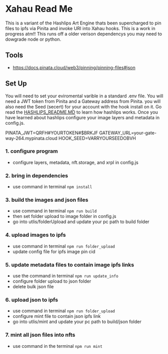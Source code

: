 # Xahau Read Me
This is a variant of the Hashlips Art Engine thats been supercharged to pin files to ipfs via Pinita and invoke URI into Xahau hooks. This is a work in progress atm!! This runs off a older verison dependencys you may need to dowgrade node or python. 


## Tools

- https://docs.pinata.cloud/web3/pinning/pinning-files#json


## Set Up

You will need to set your eviromental varible in a standard .env file. You will need a JWT token from Pinita and a Gateway address from Pinita. you will also need the Seed (secert) for your account with the hook install on it. Go read the [HASHLIPS_README.MD](HASHLIPS_README.md) to learn how hashlips works. Once you have learned about hashlips configure your image layers and metadata in config.js.

PINATA_JWT=QRFH#YOURTOKEN#$BRKJF
GATEWAY_URL=your-gate-way-264.mypinata.cloud
HOOK_SEED=VARRYOURSEEDOBVH

### 1. configure program
- configure layers, metadata, nft.storage, and xrpl in config.js


### 2. bring in dependencies 
- use command in terminal `npm install`


### 3. build the images and json files
- use command in terminal `npm run build`
- then set folder upload to image folder in config.js
- go into utlis/folderUpload and update your pc path to build folder


### 4. upload images to ipfs
- use command in terminal `npm run folder_upload`
- update config file for ipfs image pin cid


### 5. update metadata files to contain image ipfs links
- use the command in terminal `npm run update_info`
- configure folder upload to json folder
- delete bulk json file


### 6. upload json to ipfs
- use command in terminal `npm run folder_upload`
- configure mint file to contain json ipfs link
- go into utlis/mint and update your pc path to build/json folder


### 7. mint all json files into nfts
- use command in the terminal `npm run mint`
  
  

